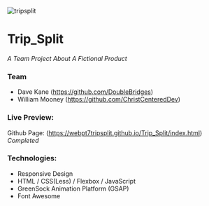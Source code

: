![tripsplit](https://user-images.githubusercontent.com/24855472/60400448-be560a00-9b41-11e9-81a7-4d6ffb4982e1.png)

# Trip_Split
*A Team Project About A Fictional Product*<br>

### Team
- Dave Kane (https://github.com/DoubleBridges)
- William Mooney (https://github.com/ChristCenteredDev)

### Live Preview:
Github Page: (https://webpt7tripsplit.github.io/Trip_Split/index.html)
*Completed*

### Technologies:
- Responsive Design
- HTML / CSS(Less) / Flexbox / JavaScript
- GreenSock Animation Platform (GSAP)
- Font Awesome